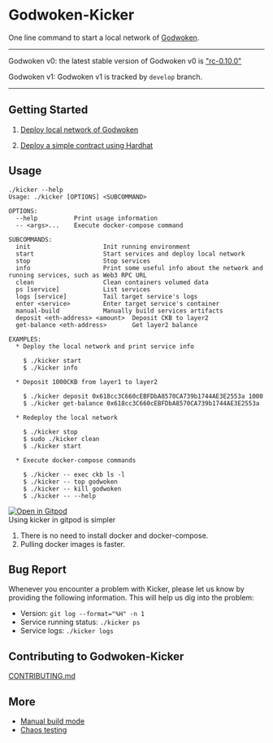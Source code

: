 # Godwoken-Kicker

One line command to start a local network of [Godwoken](https://github.com/godwokenrises/godwoken).

---

Godwoken v0: the latest stable version of Godwoken v0 is ["rc-0.10.0"](https://github.com/RetricSu/godwoken-kicker/tree/rc-0.10.0)

Godwoken v1: Godwoken v1 is tracked by `develop` branch.

----

## Getting Started

1. [Deploy local network of Godwoken](./docs/kicker-start.md)

2. [Deploy a simple contract using Hardhat](./docs/hardhat-simple-project.md)


## Usage

```
./kicker --help
Usage: ./kicker [OPTIONS] <SUBCOMMAND>

OPTIONS:
  --help          Print usage information
  -- <args>...    Execute docker-compose command

SUBCOMMANDS:
  init                    Init running environment
  start                   Start services and deploy local network
  stop                    Stop services
  info                    Print some useful info about the network and running services, such as Web3 RPC URL
  clean                   Clean containers volumed data
  ps [service]            List services
  logs [service]          Tail target service's logs
  enter <service>         Enter target service's container
  manual-build            Manually build services artifacts
  deposit <eth-address> <amount>  Deposit CKB to layer2
  get-balance <eth-address>       Get layer2 balance

EXAMPLES:
  * Deploy the local network and print service info

    $ ./kicker start
    $ ./kicker info

  * Deposit 1000CKB from layer1 to layer2

    $ ./kicker deposit 0x618cc3C660cEBFDbA8570CA739b1744AE3E2553a 1000
    $ ./kicker get-balance 0x618cc3C660cEBFDbA8570CA739b1744AE3E2553a

  * Redeploy the local network

    $ ./kicker stop
    $ sudo ./kicker clean
    $ ./kicker start

  * Execute docker-compose commands

    $ ./kicker -- exec ckb ls -l
    $ ./kicker -- top godwoken
    $ ./kicker -- kill godwoken
    $ ./kicker -- --help
```

[![Open in Gitpod](https://gitpod.io/button/open-in-gitpod.svg)](https://gitpod.io/#https://github.com/godwokenrises/godwoken-kicker)  
Using kicker in gitpod is simpler
1. There is no need to install docker and docker-compose.
2. Pulling docker images is faster.

## Bug Report

Whenever you encounter a problem with Kicker, please let us know by providing the following information. This will help us dig into the problem:

- Version: `git log --format="%H" -n 1`
- Service running status: `./kicker ps`
- Service logs: `./kicker logs`

## Contributing to Godwoken-Kicker

[CONTRIBUTING.md](docs/CONTRIBUTING.md)

## More

* [Manual build mode](docs/manual-build.md)
* [Chaos testing](docs/chaos-test.md)
